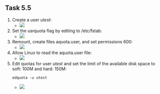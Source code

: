 ## Task 5.5

1. Create a user *utest*:
	* ![](https://i.imgur.com/WUcQa7F.png)
2. Set the usrquota flag by editing to /etc/fstab:
	* ![](https://i.imgur.com/zmv9Qmh.png)
3. Remount, create files aquota.user, and set permissions 600:
	* ![](https://i.imgur.com/vbL9U9H.png)
4. Allow Linux to read the aquota.user file:
	* ![](https://i.imgur.com/aOpYIco.png)
5. Edit quotas for user *utest* and set the limit of the available disk space to soft: 100M and hard: 150M:
	```
	edquota -u utest
	```
	* ![](https://i.imgur.com/8VMDDVK.png)
